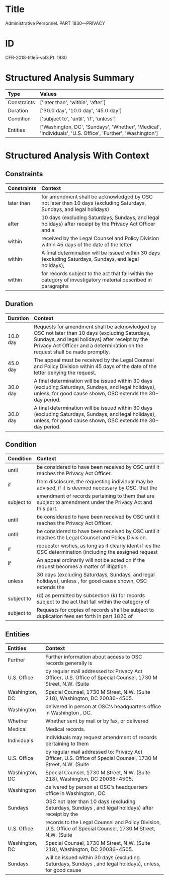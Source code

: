 # Title

 Administrative Personnel. PART 1830—PRIVACY


# ID

 CFR-2018-title5-vol3.Pt. 1830


# Structured Analysis Summary

| Type        | Values                                                                                                     |
|:------------|:-----------------------------------------------------------------------------------------------------------|
| Constraints | ['later than', 'within', 'after']                                                                          |
| Duration    | ['30.0 day', '10.0 day', '45.0 day']                                                                       |
| Condition   | ['subject to', 'until', 'if', 'unless']                                                                    |
| Entities    | ['Washington, DC', 'Sundays', 'Whether', 'Medical', 'Individuals', 'U.S. Office', 'Further', 'Washington'] |


# Structured Analysis With Context

 


## Constraints

| Constraints   | Context                                                                                                              |
|:--------------|:---------------------------------------------------------------------------------------------------------------------|
| later than    | for amendment shall be acknowledged by OSC not later than 10 days (excluding Saturdays, Sundays, and legal holidays) |
| after         | 10 days (excluding Saturdays, Sundays, and legal holidays) after receipt by the Privacy Act Officer and a            |
| within        | received by the Legal Counsel and Policy Division within 45 days of the date of the letter                           |
| within        | A final determination will be issued  within 30 days (excluding Saturdays, Sundays, and legal holidays),             |
| within        | for records subject to the act that fall within the category of investigatory material described in paragraphs       |


## Duration

| Duration   | Context                                                                                                                                                                                                                           |
|:-----------|:----------------------------------------------------------------------------------------------------------------------------------------------------------------------------------------------------------------------------------|
| 10.0 day   | Requests for amendment shall be acknowledged by OSC not later than 10 days (excluding Saturdays, Sundays, and legal holidays) after receipt by the Privacy Act Officer and a determination on the request shall be made promptly. |
| 45.0 day   | The appeal must be received by the Legal Counsel and Policy Division within 45 days of the date of the letter denying the request.                                                                                                |
| 30.0 day   | A final determination will be issued within 30 days (excluding Saturdays, Sundays, and legal holidays), unless, for good cause shown, OSC extends the 30-day period.                                                              |
| 30.0 day   | A final determination will be issued within 30 days (excluding Saturdays, Sundays, and legal holidays), unless, for good cause shown, OSC extends the 30-day period.                                                              |


## Condition

| Condition   | Context                                                                                                     |
|:------------|:------------------------------------------------------------------------------------------------------------|
| until       | be considered to have been received by OSC until  it reaches the Privacy Act Officer.                       |
| if          | from disclosure, the requesting individual may be advised, if it is deemed necessary by OSC, that the       |
| subject to  | amendment of records pertaining to them that are subject to  amendment under the Privacy Act and this part. |
| until       | be considered to have been received by OSC until  it reaches the Privacy Act Officer.                       |
| until       | be considered to have been received by OSC until  it reaches the Legal Counsel and Policy Division.         |
| if          | requester wishes, as long as it clearly ident if ies the OSC determination (including the assigned request  |
| if          | An appeal ordinarily will not be acted on  if  the request becomes a matter of litigation.                  |
| unless      | 30 days (excluding Saturdays, Sundays, and legal holidays), unless , for good cause shown, OSC extends the  |
| subject to  | (d) as permitted by subsection (k) for records subject to the act that fall within the category of          |
| subject to  | Requests for copies of records shall be  subject to duplication fees set forth in part 1820 of              |


## Entities

| Entities       | Context                                                                                                       |
|:---------------|:--------------------------------------------------------------------------------------------------------------|
| Further        | Further information about access to OSC records generally is                                                  |
| U.S. Office    | by regular mail addressed to: Privacy Act Officer, U.S. Office of Special Counsel, 1730 M Street, N.W. (Suite |
| Washington, DC | Special Counsel, 1730 M Street, N.W. (Suite 218), Washington, DC  20036-4505.                                 |
| Washington     | delivered in person at OSC's headquarters office in Washington , DC.                                          |
| Whether        | Whether sent by mail or by fax, or delivered                                                                  |
| Medical        | Medical  records.                                                                                             |
| Individuals    | Individuals may request amendment of records pertaining to them                                               |
| U.S. Office    | by regular mail addressed to: Privacy Act Officer, U.S. Office of Special Counsel, 1730 M Street, N.W. (Suite |
| Washington, DC | Special Counsel, 1730 M Street, N.W. (Suite 218), Washington, DC  20036-4505.                                 |
| Washington     | delivered by person at OSC's headquarters office in Washington , DC.                                          |
| Sundays        | OSC not later than 10 days (excluding Saturdays, Sundays , and legal holidays) after receipt by the           |
| U.S. Office    | records to the Legal Counsel and Policy Division, U.S. Office of Special Counsel, 1730 M Street, N.W. (Suite  |
| Washington, DC | Special Counsel, 1730 M Street, N.W. (Suite 218), Washington, DC  20036-4505.                                 |
| Sundays        | will be issued within 30 days (excluding Saturdays, Sundays , and legal holidays), unless, for good cause     |


